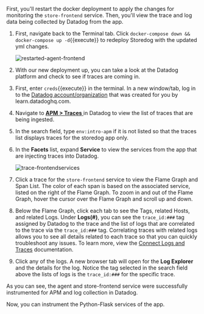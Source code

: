 First, you'll restart the docker deployment to apply the changes for monitoring the `store-frontend` service. Then, you'll view the trace and log data being collected by Datadog from the app.

1. First, navigate back to the Terminal tab. Click `docker-compose down && docker-compose up -d`{{execute}} to redeploy Storedog with the updated yml changes.

    ![restarted-agent-frontend](instrumentapp2/assets/restarted-agent-frontend.png)

1. With our new deployment up, you can take a look at the Datadog platform and check to see if traces are coming in.

1. First, enter `creds`{{execute}} in the terminal. In a new window/tab, log in to the <a href="https://app.datadoghq.com/account/login" target="_datadog">Datadog account/organization</a> that was created for you by learn.datadoghq.com.

1. Navigate to <a href="https://app.datadoghq.com/apm/traces" target="_datadog">**APM > Traces** </a> in Datadog to view the list of traces that are being ingested. 

1. In the search field, type `env:intro-apm` if it is not listed so that the traces list displays traces for the storedog app only.

1. In the **Facets** list, expand **Service** to view the services from the app that are injecting traces into Datadog.

    ![trace-frontendservices](instrumentapp2/assets/trace-frontendservices.png)

1. Click a trace for the `store-frontend` service to view the Flame Graph and Span List. The color of each span is based on the associated service, listed on the right of the Flame Graph. To zoom in and out of the Flame Graph, hover the cursor over the Flame Graph and scroll up and down. 

1. Below the Flame Graph, click each tab to see the Tags, related Hosts, and related Logs. Under **Logs(#)**, you can see the `trace_id:###` tag assigned by Datadog to the trace and the list of logs that are correlated to the trace via the `trace_id:###` tag. Correlating traces with related logs allows you to see all details related to each trace so that you can quickly troubleshoot any issues. To learn more, view the <a href="https://docs.datadoghq.com/tracing/connect_logs_and_traces/" target="_blank">Connect Logs and Traces</a> documentation. 
 
1. Click any of the logs. A new browser tab will open for the **Log Explorer** and the details for the log. Notice the tag selected in the search field above the lists of logs is the `trace_id:###` for the specific trace.

As you can see, the agent and store-frontend service were successfully instrumented for APM and log collection in Datadog. 

Now, you can instrument the Python-Flask services of the app.